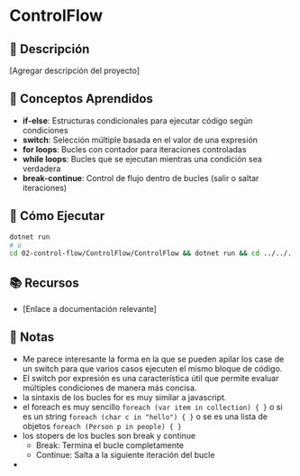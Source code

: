 # ControlFlow

## 📝 Descripción

[Agregar descripción del proyecto]

## 🎯 Conceptos Aprendidos

- **if-else**: Estructuras condicionales para ejecutar código según condiciones
- **switch**: Selección múltiple basada en el valor de una expresión
- **for loops**: Bucles con contador para iteraciones controladas
- **while loops**: Bucles que se ejecutan mientras una condición sea verdadera
- **break-continue**: Control de flujo dentro de bucles (salir o saltar iteraciones)

## 🚀 Cómo Ejecutar

```bash
dotnet run
# o
cd 02-control-flow/ControlFlow/ControlFlow && dotnet run && cd ../../..
```

## 📚 Recursos

- [Enlace a documentación relevante]

## 📝 Notas

- Me parece interesante la forma en la que se pueden apilar los case de un switch para que varios casos ejecuten el mismo bloque de código.
- El switch por expresión es una característica útil que permite evaluar múltiples condiciones de manera más concisa.
- la sintaxis de los bucles for es muy similar a javascript.
- el foreach es muy sencillo `foreach (var item in collection) { }` o si es un string `foreach (char c in "hello") { }` o se es una lista de objetos `foreach (Person p in people) { }`
- los stopers de los bucles son break y continue
  - Break: Termina el bucle completamente
  - Continue: Salta a la siguiente iteración del bucle
-   